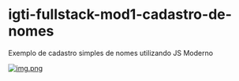 # igti-fullstack-mod1-cadastro-de-nomes
Exemplo de cadastro simples de nomes utilizando JS Moderno


[![img.png](https://i.postimg.cc/3w8LgM61/img.png)](https://postimg.cc/qNFXTFp6)
